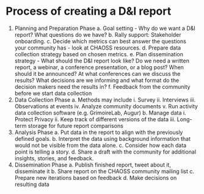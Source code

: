 # Process of creating a D&I report

1. Planning and Preparation Phase
  a. Goal setting - Why do we want a D&I report? What questions do we have?
  b. Rally support: Stakeholder onboarding.
  c. Decide which metrics can best answer the questions your community has - look at CHAOSS resources.
  d. Prepare data collection strategy based on chosen metrics. 
  e. Plan dissemination strategy - What should the D&I report look like? Do we need a written report, a webinar, a conference presentation, or a blog post? When should it be announced? At what conferences can we discuss the results? What decisions are we informing and what format do the decision makers need the results in? 
  f. Feedback from the community before we start data collection
2. Data Collection Phase
  a. Methods may include
    i. Survey
    ii. Interviews
    iii. Observations at events
    iv. Analyze community documents
    v. Run activity data collection software (e.g. GrimoireLab, Augur)
  b. Manage data
    i. Protect Privacy
    ii. Keep track of different versions of the data
    iii. Long-term storage for future report comparisons
3. Analysis Phase
  a. Put data in the report to align with the previously defined goals.
  b. Interpret the data using background information that would not be visible from the data alone.
  c. Consider how each data point is telling a story.
  d. Share a draft with the community for additional insights, stories, and feedback.
4. Dissemination Phase
  a. Publish finished report, tweet about it, disseminate it
  b. Share report on the CHAOSS community mailing list
  c. Prepare new iterations based on feedback
  d. Make decisions on resulting data


